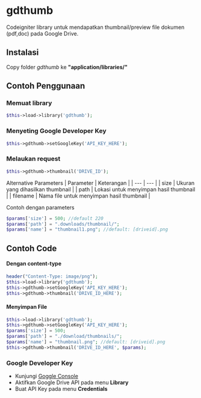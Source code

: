 # gdthumb
Codeigniter library untuk mendapatkan thumbnail/preview file dokumen (pdf,doc) pada Google Drive.

## Instalasi
Copy folder _gdthumb_ ke **"application/libraries/"**

## Contoh Penggunaan
### Memuat library
```php
$this->load->library('gdthumb');
```

### Menyeting Google Developer Key
```php
$this->gdthumb->setGoogleKey('API_KEY_HERE');
```

### Melaukan request
```php
$this->gdthumb->thumbnail('DRIVE_ID');
```

Alternative Parameters
| Parameter | Keterangan |
| --- | --- |
| size | Ukuran yang dihasilkan thumbnail |
| path | Lokasi untuk menyimpan hasil thumbnail |
| filename | Nama file untuk menyimpan hasil thumbnail |

Contoh dengan parameters
```php
$params['size'] = 500; //default 220
$params['path'] = ".downloads/thumbnail/";
$params['name'] = "thumbnail1.png"; //default: [driveid].png
```

## Contoh Code
#### Dengan content-type
```php
header("Content-Type: image/png");
$this->load->library('gdthumb');
$this->gdthumb->setGoogleKey('API_KEY_HERE');
$this->gdthumb->thumbnail('DRIVE_ID_HERE');
```
#### Menyimpan File
```php
$this->load->library('gdthumb');
$this->gdthumb->setGoogleKey('API_KEY_HERE');
$params['size'] = 500;
$params['path'] = "./download/thumbnails/";
$params['name'] = "thumbnail.png"; //default: [driveid].png
$this->gdthumb->thumbnail('DRIVE_ID_HERE', $params);
```

### Google Developer Key
- Kunjungi [Goggle Console](https://console.developers.google.com/)
- Aktifkan Google Drive API pada menu **Library**
- Buat  API Key pada menu **Credentials**